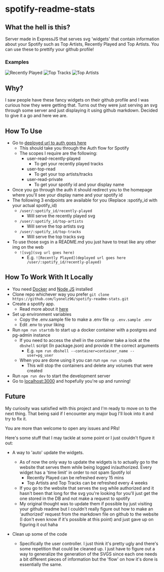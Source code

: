 # spotify-readme-stats

## What the hell is this?

Server made in ExpressJS that serves svg 'widgets' that contain information
about your Spotify such as Top Artists, Recently Played and Top Artists. You
can use these to prettify your github profile!

### Examples
![Recently Played]()
![Top Tracks]()
![Top Artists]()

## Why?

I saw people have these fancy widgets on their github profile and I was curious
how they were getting that. Turns out they were just serving an svg through
some server and just displaying it using github markdown. Decided to give it a
go and here we are.

## How To Use
  - Go to [deployed url to auth goes here]()
    - This should take you through the Auth flow for Spotify
    - The scopes I require are the following:
      - user-read-recently-played
        - To get your recently played tracks
      - user-top-read
        - To get your top artists/tracks
      - user-read-private
        - To get your spotify id and your display name
   - Once you go through the auth it should redirect you to the homepage where you'll see your display name and your spotify id
   - The following 3 endpoints are available for you (Replace :spotify_id with your actual spotify_id)
     - `/user/:spotify_id/recently-played`
       - Will serve the recently played svg
     - `/user/:spotify_id/top-artists`
       - Will serve the top artists svg
     - `/user/:spotify_id/top-tracks`
       - Will serve the top tracks svg
   - To use those svgs in a README.md you just have to treat like any other img on the web
     - `![svg](svg url goes here)`
       - E.g. `![Recently Played](deployed url goes here /user/:spotify_id/recently-played)`
    
  

## How To Work With It Locally
  - You need [Docker](https://www.docker.com/) and [Node JS](https://nodejs.org/en/) installed
  - Clone repo whichever way you prefer `git clone https://github.com/lyonelz96/spotify-readme-stats.git`
  - Create a spotify app. 
    - Read more about it [here](https://developer.spotify.com/documentation/web-api/quick-start/)
  - Set up environment variables
    - Copy the .env.sample file to make a .env file `cp .env.sample .env`
    - Edit .env to your liking
  - Run `npm run startdb` to start up a docker container with a postgres and pg-admin instance
    - If you need to access the shell in the container take a look at the `dbshell` script (In package.json) and provide it the correct arguments
      - E.g. `npm run dbshell --container=container_name --user=pg_user`
    - When you are done using it you can run `npm run stopdb`
      - This will stop the containers and delete any volumes that were created
  - Run `npm run dev` to start the development server
  - Go to [localhost:3000](http://localhost:3000) and hopefully you're up and running!
  
## Future
My curiosity was satisfied with this project and I'm ready to move on to the next thing. That being said if I encounter any major bug I'll look into it and try to fix it. 

You are more than welcome to open any issues and PRs!

Here's some stuff that I may tackle at some point or I just couldn't figure it out:
  - A way to 'auto' update the widgets.
    - As of now the only way to update the widgets is to actually go to the website that serves them while being logged in/authorized. Every widget has a 'time limit' in order to not spam Spotify lol
      - Recently Played can be refreshed every 15 mins
      - Top Artists and Top Tracks can be refreshed every 4 weeks
    - If you go to the website that serves the svg while authorized and it hasn't been that long for the svg you're looking for you'll just get the one stored in the DB and not make a request to spotify
    - My original thought was to update them if possible by just visiting your github readme but I couldn't really figure out how to make an 'authorized' request from the markdown file on github to the website (I don't even know if it's possible at this point) and just gave up on figuring it out haha
    
  - Clean up some of the code
    - Specifically the user controller. I just think it's pretty ugly and there's some repetition that could be cleaned up. I just have to figure out a way to generalize the generation of the SVGS since each one needs a bit different pieces of information but the 'flow' on how it's done is essentially the same.

